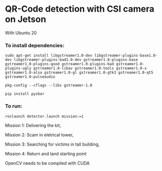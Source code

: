# QR-Code detection with CSI camera on Jetson
With Ubuntu 20

### To install dependencies:

```
sudo apt-get install libgstreamer1.0-dev libgstreamer-plugins-base1.0-dev libgstreamer-plugins-bad1.0-dev gstreamer1.0-plugins-base gstreamer1.0-plugins-good gstreamer1.0-plugins-bad gstreamer1.0-plugins-ugly gstreamer1.0-libav gstreamer1.0-tools gstreamer1.0-x gstreamer1.0-alsa gstreamer1.0-gl gstreamer1.0-gtk3 gstreamer1.0-qt5 gstreamer1.0-pulseaudio

pkg-config --cflags --libs gstreamer-1.0
```

```
pip install pyzbar
```

### To run:

```
roslaunch detector.launch mission:=1
```

Mission 1: Delivering the kit,

Mission 2: Scam in eletrical tower,

Mission 3: Searching for victims in tall building,

Mission 4: Return and land starting point

OpenCV needs to be compiled with CUDA
